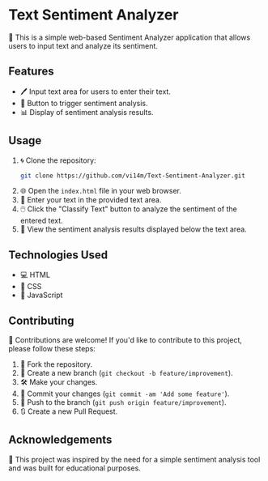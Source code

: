 # Text Sentiment Analyzer

📝 This is a simple web-based Sentiment Analyzer application that allows users to input text and analyze its sentiment.

## Features
- 🖊️ Input text area for users to enter their text.
- 🔄 Button to trigger sentiment analysis.
- 📊 Display of sentiment analysis results.

## Usage
1. 🌀 Clone the repository:
    ```bash
    git clone https://github.com/vi14m/Text-Sentiment-Analyzer.git
    ```
2. 🌐 Open the `index.html` file in your web browser.
3. 📝 Enter your text in the provided text area.
4. 🖱️ Click the "Classify Text" button to analyze the sentiment of the entered text.
5. 👀 View the sentiment analysis results displayed below the text area.

## Technologies Used
- 💻 HTML
- 🎨 CSS
- 🚀 JavaScript

## Contributing
🤝 Contributions are welcome! If you'd like to contribute to this project, please follow these steps:

1. 🍴 Fork the repository.
2. 🔧 Create a new branch (`git checkout -b feature/improvement`).
3. 🛠️ Make your changes.
4. 💬 Commit your changes (`git commit -am 'Add some feature'`).
5. 🚀 Push to the branch (`git push origin feature/improvement`).
6. 🔃 Create a new Pull Request.

## Acknowledgements
🙏 This project was inspired by the need for a simple sentiment analysis tool and was built for educational purposes.
